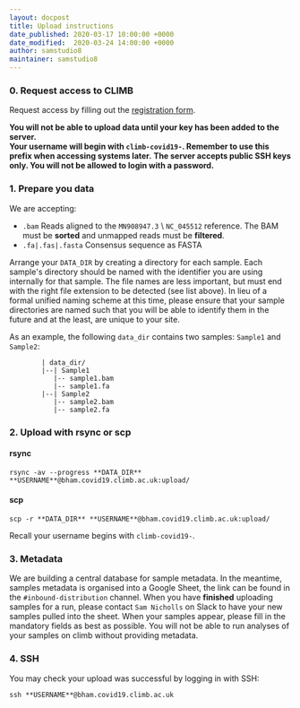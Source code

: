 ```yaml
---
layout: docpost
title: Upload instructions
date_published: 2020-03-17 10:00:00 +0000
date_modified:  2020-03-24 14:00:00 +0000
author: samstudio8
maintainer: samstudio8
---
```


### 0. Request access to CLIMB
Request access by filling out the [registration form](https://majora.covid19.climb.ac.uk/forms/register/).

**You will not be able to upload data until your key has been added to the server.**  
**Your username will begin with <code>climb-covid19-</code>. Remember to use this prefix when accessing systems later.**
**The server accepts public SSH keys only. You will not be allowed to login with a password.**

### 1. Prepare you data
We are accepting:

* `.bam` Reads aligned to the `MN908947.3` \ `NC_045512` reference. The BAM must be **sorted** and unmapped reads must be **filtered**.
* `.fa|.fas|.fasta` Consensus sequence as FASTA

Arrange your <code>DATA_DIR</code> by creating a directory for each sample.
Each sample's directory should be named with the identifier you are using internally for that sample.
The file names are less important, but must end with the right file extension to be detected (see list above).
In lieu of a formal unified naming scheme at this time, please ensure that your sample directories are named such that you will be able to identify them in the future and at the least, are unique to your site.

As an example, the following `data_dir` contains two samples: `Sample1` and `Sample2`:

```
        | data_dir/
        |--| Sample1
           |-- sample1.bam
           |-- sample1.fa
        |--| Sample2
           |-- sample2.bam
           |-- sample2.fa
```

### 2. Upload with rsync or scp
#### rsync

```
rsync -av --progress **DATA_DIR** **USERNAME**@bham.covid19.climb.ac.uk:upload/
```

#### scp
```
scp -r **DATA_DIR** **USERNAME**@bham.covid19.climb.ac.uk:upload/
```

Recall your username begins with `climb-covid19-`.

### 3. Metadata
We are building a central database for sample metadata.
In the meantime, samples metadata is organised into a Google Sheet, the link can be found in the `#inbound-distribution` channel. When you have **finished** uploading samples for a run, please contact `Sam Nicholls` on Slack to have your new samples pulled into the sheet.
When your samples appear, please fill in the mandatory fields as best as possible.
You will not be able to run analyses of your samples on climb without providing metadata.

### 4. SSH
You may check your upload was successful by logging in with SSH:
```
ssh **USERNAME**@bham.covid19.climb.ac.uk
```




